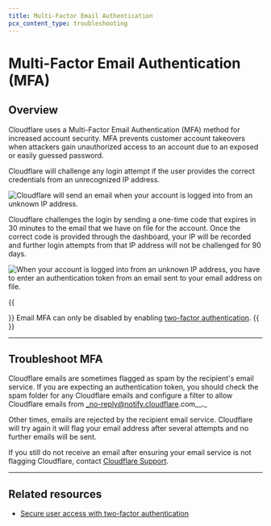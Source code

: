 ```yaml
---
title: Multi-Factor Email Authentication
pcx_content_type: troubleshooting
---
```


# Multi-Factor Email Authentication (MFA)

## Overview

Cloudflare uses a Multi-Factor Email Authentication (MFA) method for increased account security. MFA prevents customer account takeovers when attackers gain unauthorized access to an account due to an exposed or easily guessed password.

Cloudflare will challenge any login attempt if the user provides the correct credentials from an unrecognized IP address.

![Cloudflare will send an email when your account is logged into from an unknown IP address.](/images/fundamentals/hc-import-account_access_email.png)

Cloudflare challenges the login by sending a one-time code that expires in 30 minutes to the email that we have on file for the account. Once the correct code is provided through the dashboard, your IP will be recorded and further login attempts from that IP address will not be challenged for 90 days.

![When your account is logged into from an unknown IP address, you have to enter an authentication token from an email sent to your email address on file.](/images/fundamentals/hc-import-login_authentication.png)

{{<Aside type="note">}}
Email MFA can only be disabled by enabling [two-factor authentication](/fundamentals/setup/account/account-security/2fa/).
{{</Aside>}}

___

## Troubleshoot MFA

Cloudflare emails are sometimes flagged as spam by the recipient's email service. If you are expecting an authentication token, you should check the spam folder for any Cloudflare emails and configure a filter to allow Cloudflare emails from _no-reply@notify.cloudflare.com__**.**_

Other times, emails are rejected by the recipient email service. Cloudflare will try again it will flag your email address after several attempts and no further emails will be sent.

If you still do not receive an email after ensuring your email service is not flagging Cloudflare, contact [Cloudflare Support](/support/contacting-cloudflare-support/).

___

## Related resources

- [Secure user access with two-factor authentication](/fundamentals/setup/account/account-security/2fa/)
